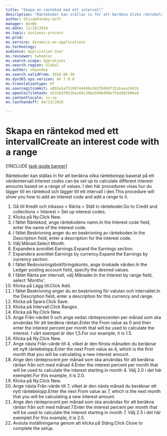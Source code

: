 ```yaml
--- 
title: "Skapa en räntekod med ett intervall"
description: "Räntekoder kan ställas in för att beräkna olika räntebelopp baserat på ett värdeintervall."
author: ShivamPandey-msft
manager: AnnBe
ms.date: 11/10/2016
ms.topic: business-process
ms.prod: 
ms.service: dynamics-ax-applications
ms.technology: 
audience: Application User
ms.reviewer: twheeloc
ms.search.scope: Operations
ms.search.region: Global
ms.author: shpandey
ms.search.validFrom: 2016-06-30
ms.dyn365.ops.version: AX 7.0.0
ms.translationtype: HT
ms.sourcegitcommit: a8b5a5af5108744406a3d2fb84d7151baea2481b
ms.openlocfilehash: a532bdf052bac60c206e509bd00ef5ba082908a9
ms.contentlocale: sv-se
ms.lasthandoff: 04/13/2018

---
```

# <a name="create-an-interest-code-with-a-range"></a><span data-ttu-id="a8ef1-103">Skapa en räntekod med ett intervall</span><span class="sxs-lookup"><span data-stu-id="a8ef1-103">Create an interest code with a range</span></span>

[!INCLUDE [task guide banner](../../includes/task-guide-banner.md)]

<span data-ttu-id="a8ef1-104">Räntekoder kan ställas in för att beräkna olika räntebelopp baserat på ett värdeintervall.</span><span class="sxs-lookup"><span data-stu-id="a8ef1-104">Interest codes can be set up to calculate different interest amounts based on a range of values.</span></span> <span data-ttu-id="a8ef1-105">I den här proceduren visas hur du lägger till en räntekod och lägger till ett intervall i den.</span><span class="sxs-lookup"><span data-stu-id="a8ef1-105">This procedure will show you how to add an interest code and add a range to it.</span></span>

1. <span data-ttu-id="a8ef1-106">Gå till Kredit och inkasso > Ränta > Ställ in räntekoder.</span><span class="sxs-lookup"><span data-stu-id="a8ef1-106">Go to Credit and collections > Interest > Set up interest codes.</span></span>
2. <span data-ttu-id="a8ef1-107">Klicka på Ny.</span><span class="sxs-lookup"><span data-stu-id="a8ef1-107">Click New.</span></span>
3. <span data-ttu-id="a8ef1-108">I fältet Räntekod, ange räntekodens namn.</span><span class="sxs-lookup"><span data-stu-id="a8ef1-108">In the Interest code field, enter the name of the interest code.</span></span>
4. <span data-ttu-id="a8ef1-109">I fältet Beskrivning anger du en beskrivning av räntekoden.</span><span class="sxs-lookup"><span data-stu-id="a8ef1-109">In the Description field, enter a description for the interest code.</span></span>
5. <span data-ttu-id="a8ef1-110">Välj Månad.</span><span class="sxs-lookup"><span data-stu-id="a8ef1-110">Select Month.</span></span>
6. <span data-ttu-id="a8ef1-111">Expandera avsnittet Earnings.</span><span class="sxs-lookup"><span data-stu-id="a8ef1-111">Expand the Earnings section.</span></span>
7. <span data-ttu-id="a8ef1-112">Expandera avsnittet Earnings by currency.</span><span class="sxs-lookup"><span data-stu-id="a8ef1-112">Expand the Earnings by currency section.</span></span>
8. <span data-ttu-id="a8ef1-113">I fältet Redovisningsbokföringskonto, ange önskade värden.</span><span class="sxs-lookup"><span data-stu-id="a8ef1-113">In the Ledger posting account field, specify the desired values.</span></span>
9. <span data-ttu-id="a8ef1-114">I fältet Ränta per intervall, välj Månader.</span><span class="sxs-lookup"><span data-stu-id="a8ef1-114">In the Interest by range field, select 'Months'.</span></span>
10. <span data-ttu-id="a8ef1-115">Klicka på Lägg till.</span><span class="sxs-lookup"><span data-stu-id="a8ef1-115">Click Add.</span></span>
11. <span data-ttu-id="a8ef1-116">I fältet Beskrivning anger du en beskrivning för valutan och intervallet.</span><span class="sxs-lookup"><span data-stu-id="a8ef1-116">In the Description field, enter a description for this currency and range.</span></span>
12. <span data-ttu-id="a8ef1-117">Klicka på Spara.</span><span class="sxs-lookup"><span data-stu-id="a8ef1-117">Click Save.</span></span>
13. <span data-ttu-id="a8ef1-118">Klicka på Intervall.</span><span class="sxs-lookup"><span data-stu-id="a8ef1-118">Click Ranges.</span></span>
14. <span data-ttu-id="a8ef1-119">Klicka på Ny.</span><span class="sxs-lookup"><span data-stu-id="a8ef1-119">Click New.</span></span>
15. <span data-ttu-id="a8ef1-120">Ange Från-värdet 0 och ange sedan ränteprocenten per månad som ska användas för att beräkna räntan.</span><span class="sxs-lookup"><span data-stu-id="a8ef1-120">Enter the From value as 0 and then enter the interest percent per month that will be used to calculate the interest.</span></span> <span data-ttu-id="a8ef1-121">I vårt exempel är den 1,5.</span><span class="sxs-lookup"><span data-stu-id="a8ef1-121">For our example, it is 1.5.</span></span>
16. <span data-ttu-id="a8ef1-122">Klicka på Ny.</span><span class="sxs-lookup"><span data-stu-id="a8ef1-122">Click New.</span></span>
17. <span data-ttu-id="a8ef1-123">Ange nästa Från-värde till 4, vilket är den första månaden du beräknar ett nytt räntebelopp.</span><span class="sxs-lookup"><span data-stu-id="a8ef1-123">Enter the next From value as 4, which is the first month that you will be calculating a new interest amount.</span></span>
18. <span data-ttu-id="a8ef1-124">Ange den ränteprocent per månad som ska användas för att beräkna räntan från och med månad 4.</span><span class="sxs-lookup"><span data-stu-id="a8ef1-124">Enter the interest percent per month that will be used to calculate the interest starting in month 4.</span></span> <span data-ttu-id="a8ef1-125">Välj 2.0 i det här exemplet.</span><span class="sxs-lookup"><span data-stu-id="a8ef1-125">For this example, it is 2.0.</span></span>
19. <span data-ttu-id="a8ef1-126">Klicka på Ny.</span><span class="sxs-lookup"><span data-stu-id="a8ef1-126">Click New.</span></span>
20. <span data-ttu-id="a8ef1-127">Ange nästa Från-värde till 7, vilket är den nästa månad du beräknar ett nytt räntebelopp.</span><span class="sxs-lookup"><span data-stu-id="a8ef1-127">Enter the next From value as 7, which is the next month that you will be calculating a new interest amount.</span></span>
21. <span data-ttu-id="a8ef1-128">Ange den ränteprocent per månad som ska användas för att beräkna räntan från och med månad 7.</span><span class="sxs-lookup"><span data-stu-id="a8ef1-128">Enter the interest percent per month that will be used to calculate the interest starting in month 7.</span></span> <span data-ttu-id="a8ef1-129">Välj 2.5 i det här exemplet.</span><span class="sxs-lookup"><span data-stu-id="a8ef1-129">For this example, it is 2.5.</span></span>
22. <span data-ttu-id="a8ef1-130">Avsluta inställningarna genom att klicka på Stäng.</span><span class="sxs-lookup"><span data-stu-id="a8ef1-130">Click Close to complete the setup.</span></span>


